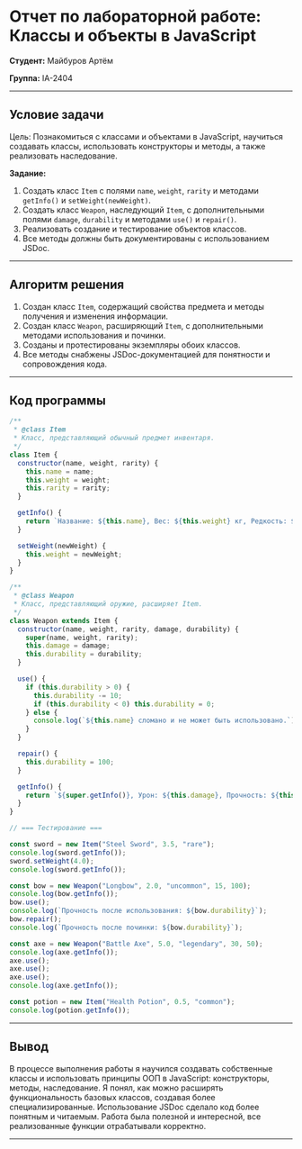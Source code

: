 # Отчет по лабораторной работе: Классы и объекты в JavaScript

**Студент:** Майбуров Артём 

**Группа:** IA-2404

---

## Условие задачи

Цель: Познакомиться с классами и объектами в JavaScript, научиться создавать классы, использовать конструкторы и методы, а также реализовать наследование.

**Задание:**

1. Создать класс `Item` с полями `name`, `weight`, `rarity` и методами `getInfo()` и `setWeight(newWeight)`.
2. Создать класс `Weapon`, наследующий `Item`, с дополнительными полями `damage`, `durability` и методами `use()` и `repair()`.
3. Реализовать создание и тестирование объектов классов.
4. Все методы должны быть документированы с использованием JSDoc.

---

## Алгоритм решения

1. Создан класс `Item`, содержащий свойства предмета и методы получения и изменения информации.
2. Создан класс `Weapon`, расширяющий `Item`, с дополнительными методами использования и починки.
3. Созданы и протестированы экземпляры обоих классов.
4. Все методы снабжены JSDoc-документацией для понятности и сопровождения кода.

---

## Код программы

```js
/**
 * @class Item
 * Класс, представляющий обычный предмет инвентаря.
 */
class Item {
  constructor(name, weight, rarity) {
    this.name = name;
    this.weight = weight;
    this.rarity = rarity;
  }

  getInfo() {
    return `Название: ${this.name}, Вес: ${this.weight} кг, Редкость: ${this.rarity}`;
  }

  setWeight(newWeight) {
    this.weight = newWeight;
  }
}

/**
 * @class Weapon
 * Класс, представляющий оружие, расширяет Item.
 */
class Weapon extends Item {
  constructor(name, weight, rarity, damage, durability) {
    super(name, weight, rarity);
    this.damage = damage;
    this.durability = durability;
  }

  use() {
    if (this.durability > 0) {
      this.durability -= 10;
      if (this.durability < 0) this.durability = 0;
    } else {
      console.log(`${this.name} сломано и не может быть использовано.`);
    }
  }

  repair() {
    this.durability = 100;
  }

  getInfo() {
    return `${super.getInfo()}, Урон: ${this.damage}, Прочность: ${this.durability}`;
  }
}

// === Тестирование ===

const sword = new Item("Steel Sword", 3.5, "rare");
console.log(sword.getInfo());
sword.setWeight(4.0);
console.log(sword.getInfo());

const bow = new Weapon("Longbow", 2.0, "uncommon", 15, 100);
console.log(bow.getInfo());
bow.use();
console.log(`Прочность после использования: ${bow.durability}`);
bow.repair();
console.log(`Прочность после починки: ${bow.durability}`);

const axe = new Weapon("Battle Axe", 5.0, "legendary", 30, 50);
console.log(axe.getInfo());
axe.use();
axe.use();
axe.use();
console.log(axe.getInfo());

const potion = new Item("Health Potion", 0.5, "common");
console.log(potion.getInfo());
```

---

## Вывод

В процессе выполнения работы я научился создавать собственные классы и использовать принципы ООП в JavaScript: конструкторы, методы, наследование. Я понял, как можно расширять функциональность базовых классов, создавая более специализированные. Использование JSDoc сделало код более понятным и читаемым. Работа была полезной и интересной, все реализованные функции отрабатывали корректно.

---
